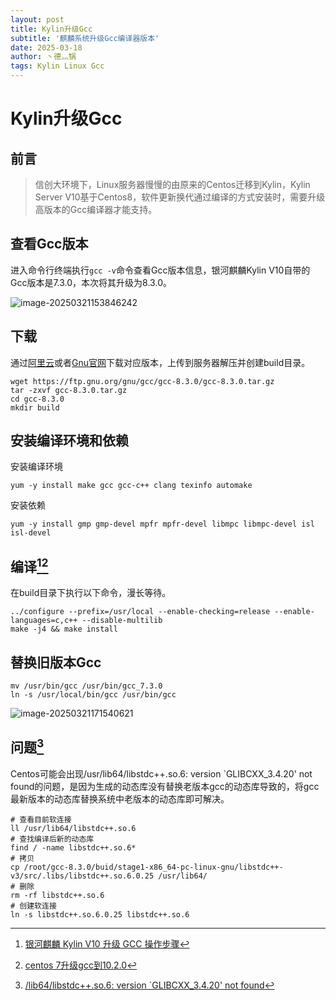 ```yaml
---
layout: post
title: Kylin升级Gcc
subtitle: '麒麟系统升级Gcc编译器版本'
date: 2025-03-18
author: 丶德灬锅
tags: Kylin Linux Gcc
---
```


# Kylin升级Gcc

## 前言

> 信创大环境下，Linux服务器慢慢的由原来的Centos迁移到Kylin，Kylin Server V10基于Centos8，软件更新换代通过编译的方式安装时，需要升级高版本的Gcc编译器才能支持。

## 查看Gcc版本

进入命令行终端执行`gcc -v`命令查看Gcc版本信息，银河麒麟Kylin V10自带的Gcc版本是7.3.0，本次将其升级为8.3.0。

![image-20250321153846242](https://cdn.jsdelivr.net/gh/ldy/ldy.github.io@master/screenshot/2025-03-18-Kylin%E5%8D%87%E7%BA%A7Gcc-image-20250321153846242.png)

## 下载

通过[阿里云](https://mirrors.aliyun.com/gnu/gcc/)或者[Gnu官网](https://ftp.gnu.org/gnu/gcc/)下载对应版本，上传到服务器解压并创建build目录。

```shell
wget https://ftp.gnu.org/gnu/gcc/gcc-8.3.0/gcc-8.3.0.tar.gz
tar -zxvf gcc-8.3.0.tar.gz
cd gcc-8.3.0
mkdir build
```

## 安装编译环境和依赖

安装编译环境

```shell
yum -y install make gcc gcc-c++ clang texinfo automake
```

安装依赖

```shell
yum -y install gmp gmp-devel mpfr mpfr-devel libmpc libmpc-devel isl isl-devel
```

## 编译[^1][^2]

在build目录下执行以下命令，漫长等待。

```shell
../configure --prefix=/usr/local --enable-checking=release --enable-languages=c,c++ --disable-multilib
make -j4 && make install
```

## 替换旧版本Gcc

```shell
mv /usr/bin/gcc /usr/bin/gcc_7.3.0
ln -s /usr/local/bin/gcc /usr/bin/gcc
```

![image-20250321171540621](https://cdn.jsdelivr.net/gh/ldy/ldy.github.io@master/screenshot/2025-03-18-Kylin%E5%8D%87%E7%BA%A7Gcc-image-20250321171540621.png)

## 问题[^3]

Centos可能会出现/usr/lib64/libstdc++.so.6: version `GLIBCXX_3.4.20' not found的问题，是因为生成的动态库没有替换老版本gcc的动态库导致的，将gcc最新版本的动态库替换系统中老版本的动态库即可解决。

```shell
# 查看目前软连接
ll /usr/lib64/libstdc++.so.6
# 查找编译后新的动态库
find / -name libstdc++.so.6*
# 拷贝
cp /root/gcc-8.3.0/buid/stage1-x86_64-pc-linux-gnu/libstdc++-v3/src/.libs/libstdc++.so.6.0.25 /usr/lib64/
# 删除
rm -rf libstdc++.so.6
# 创建软连接
ln -s libstdc++.so.6.0.25 libstdc++.so.6
```

[^1]: [银河麒麟 Kylin V10 升级 GCC 操作步骤](https://blog.csdn.net/tanjelly/article/details/132343133)
[^2]: [centos 7升级gcc到10.2.0](https://www.cnblogs.com/sakela/p/14652712.html)
[^3]: [/lib64/libstdc++.so.6: version `GLIBCXX_3.4.20' not found](https://www.jianshu.com/p/903ff504b7b7)